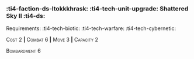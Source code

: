 ### :ti4-faction-ds-ltokkkhrask: :ti4-tech-unit-upgrade: **Shattered Sky II** :ti4-ds:

Requirements: :ti4-tech-biotic: :ti4-tech-warfare: :ti4-tech-cybernetic:

<span style="font-variant:small-caps;">Cost</span> 2 __|__ <span style="font-variant:small-caps;">Combat</span> 6 __|__ <span style="font-variant:small-caps;">Move</span> 3 __|__ <span style="font-variant:small-caps;">Capacity</span> 2

<span style="font-variant:small-caps;">Bombardment</span> 6
